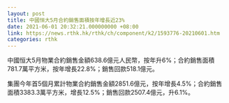 ```yaml
---
layout: post
title: 中國恒大5月合約銷售面積按年增長近23%
date: 2021-06-01 20:32:21.000000000 +08:00
link: https://news.rthk.hk/rthk/ch/component/k2/1593776-20210601.htm
categories: rthk
---
```


中國恒大5月物業合約銷售金額638.6億元人民幣，按年升6%；合約銷售面積781.7萬平方米，按年增長22.8%；銷售回款518.1億元。

集團今年首5個月累計物業合約銷售金額2851.6億元，按年增長4.5%；合約銷售面積3383.3萬平方米，增長12.5%；銷售回款2507.4億元，升6.1%。
